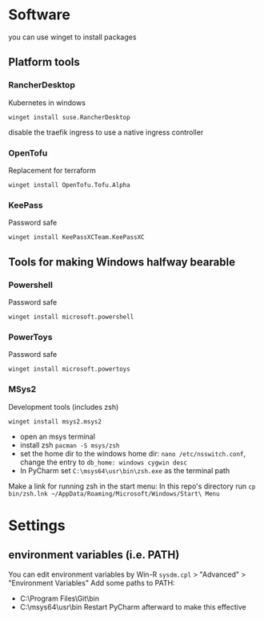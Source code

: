 # Software
you can use winget to install packages

## Platform tools
### RancherDesktop
Kubernetes in windows
```shell
winget install suse.RancherDesktop
```
disable the traefik ingress to use a native ingress controller

### OpenTofu
Replacement for terraform
```shell
winget install OpenTofu.Tofu.Alpha
```

### KeePass
Password safe
```shell
winget install KeePassXCTeam.KeePassXC
```

## Tools for making Windows halfway bearable
### Powershell
Password safe
```shell
winget install microsoft.powershell
```

### PowerToys
Password safe
```shell
winget install microsoft.powertoys
```

### MSys2
Development tools (includes zsh)
```shell
winget install msys2.msys2
```
* open an msys terminal
* install zsh `pacman -S msys/zsh`
* set the home dir to the windows home dir: `nano /etc/nsswitch.conf`, change the entry to `db_home: windows cygwin desc` 
* In PyCharm set `C:\msys64\usr\bin\zsh.exe` as the terminal path

Make a link for running zsh in the start menu:
In this repo's directory run `cp bin/zsh.lnk ~/AppData/Roaming/Microsoft/Windows/Start\ Menu`

# Settings
## environment variables (i.e. PATH)
You can edit environment variables by Win-R `sysdm.cpl` > "Advanced" > "Environment Variables"
Add some paths to PATH:
* C:\Program Files\Git\bin
* C:\msys64\usr\bin
Restart PyCharm afterward to make this effective
